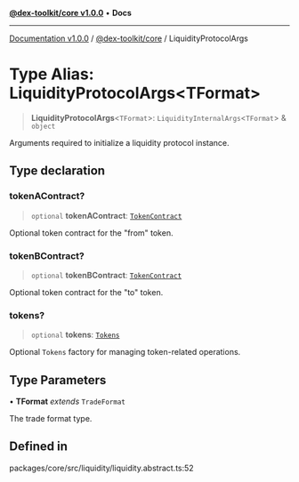 [**@dex-toolkit/core v1.0.0**](../README.md) • **Docs**

***

[Documentation v1.0.0](../../../packages.md) / [@dex-toolkit/core](../README.md) / LiquidityProtocolArgs

# Type Alias: LiquidityProtocolArgs\<TFormat\>

> **LiquidityProtocolArgs**\<`TFormat`\>: `LiquidityInternalArgs`\<`TFormat`\> & `object`

Arguments required to initialize a liquidity protocol instance.

## Type declaration

### tokenAContract?

> `optional` **tokenAContract**: [`TokenContract`](../classes/TokenContract.md)

Optional token contract for the "from" token.

### tokenBContract?

> `optional` **tokenBContract**: [`TokenContract`](../classes/TokenContract.md)

Optional token contract for the "to" token.

### tokens?

> `optional` **tokens**: [`Tokens`](../classes/Tokens.md)

Optional `Tokens` factory for managing token-related operations.

## Type Parameters

• **TFormat** *extends* `TradeFormat`

The trade format type.

## Defined in

packages/core/src/liquidity/liquidity.abstract.ts:52
